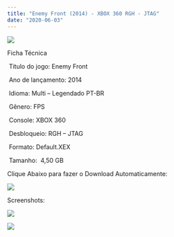 ```yaml
---
title: "Enemy Front (2014) - XBOX 360 RGH - JTAG"
date: "2020-06-03"
---
```


[![](https://1.bp.blogspot.com/-ACOPBOLlkTQ/XtclmzMdiJI/AAAAAAAAJcA/yhiyIsIFavsmGXQVrM2DqCZYLjpsuo5ZQCK4BGAsYHg/Screenshot_1.png)](https://1.bp.blogspot.com/-ACOPBOLlkTQ/XtclmzMdiJI/AAAAAAAAJcA/yhiyIsIFavsmGXQVrM2DqCZYLjpsuo5ZQCK4BGAsYHg/Screenshot_1.png)

Ficha Técnica

 Titulo do jogo: Enemy Front

 Ano de lançamento: 2014

 Idioma: Multi – Legendado PT-BR

 Gênero: FPS

 Console: XBOX 360

 Desbloqueio: RGH – JTAG

 Formato: Default.XEX

 Tamanho:  4,50 GB

Clique Abaixo para fazer o Download Automaticamente:

[![](https://1.bp.blogspot.com/-eNerQjlxWXg/Xsyoy1YwxPI/AAAAAAAAG8o/qs-0XGNQDR4jSn0uGinE3EzKZZ6GoZnEACPcBGAYYCw/s1600/LINK1.png)](https://zee.gl/MrXDVEDp)

Screenshots:

[![](https://1.bp.blogspot.com/-II6wLfeT6So/XtclmAKGDeI/AAAAAAAAJb4/9bstJQ6O3KwiK9gN4L-87djY4R0DPUkiwCK4BGAsYHg/w400-h225/maxresdefault.jpg)](https://1.bp.blogspot.com/-II6wLfeT6So/XtclmAKGDeI/AAAAAAAAJb4/9bstJQ6O3KwiK9gN4L-87djY4R0DPUkiwCK4BGAsYHg/maxresdefault.jpg)

[![](https://1.bp.blogspot.com/-C2Db4vPFCFw/XtcllhFwVCI/AAAAAAAAJb0/UjsS0tAO7U8J88sJJOoOPRuT9SkkhSraACK4BGAsYHg/w400-h225/maxresdefault{df0b4067d4cf89da3ca8e6c7a68e90e99b01985f87ec33497998002e9f13b411}2B{df0b4067d4cf89da3ca8e6c7a68e90e99b01985f87ec33497998002e9f13b411}25281{df0b4067d4cf89da3ca8e6c7a68e90e99b01985f87ec33497998002e9f13b411}2529.jpg)](https://1.bp.blogspot.com/-C2Db4vPFCFw/XtcllhFwVCI/AAAAAAAAJb0/UjsS0tAO7U8J88sJJOoOPRuT9SkkhSraACK4BGAsYHg/maxresdefault{df0b4067d4cf89da3ca8e6c7a68e90e99b01985f87ec33497998002e9f13b411}2B{df0b4067d4cf89da3ca8e6c7a68e90e99b01985f87ec33497998002e9f13b411}25281{df0b4067d4cf89da3ca8e6c7a68e90e99b01985f87ec33497998002e9f13b411}2529.jpg)
